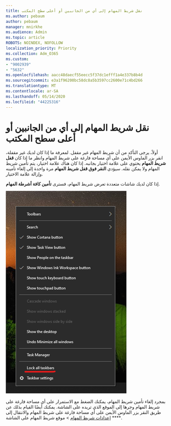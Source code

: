 ```yaml
---
title: نقل شريط المهام إلى أي من الجانبين أو أعلى سطح المكتب
ms.author: pebaum
author: pebaum
manager: mnirkhe
ms.audience: Admin
ms.topic: article
ROBOTS: NOINDEX, NOFOLLOW
localization_priority: Priority
ms.collection: Adm_O365
ms.custom:
- "9002939"
- "5632"
ms.openlocfilehash: aacc48daecf55eecc5f37dc1efff1a4e337b8b4d
ms.sourcegitcommit: e3a1f96200bc58dc8a5b3597cc2600e71c4bd266
ms.translationtype: MT
ms.contentlocale: ar-SA
ms.lasthandoff: 05/14/2020
ms.locfileid: "44225316"
---
```

# <a name="move-the-taskbar-to-either-side-or-the-top-of-your-desktop"></a>نقل شريط المهام إلى أي من الجانبين أو أعلى سطح المكتب

أولاً، يرجى التأكد من أن شريط المهام غير مقفل. لمعرفة ما إذا كان لديك غير مقفلة، انقر بزر الماوس الأيمن على أي مساحة فارغة على شريط المهام وانظر ما إذا كان **قفل شريط المهام** يحتوي على علامة اختيار بجانبه. إذا كان هناك علامة اختيار، يتم تأمين شريط المهام ولا يمكن نقله. سيؤدي **النقر فوق قفل شريط المهام** مرة واحدة إلى إلغاء تأمينه وإزالة علامة الاختيار.

إذا كان لديك شاشات متعددة تعرض شريط المهام، فسترى **تأمين كافة أشرطة المهام**.

![تأمين كافة أشرطة المهام](media/lock-all-taskbars.png)

بمجرد إلغاء تأمين شريط المهام، يمكنك الضغط مع الاستمرار على أي مساحة فارغة على شريط المهام وجرها إلى الموقع الذي تريده على الشاشة. يمكنك أيضًا القيام بذلك عن طريق النقر بزر الماوس الأيمن على أي مساحة فارغة على شريط المهام والانتقال إلى ** [إعدادات شريط المهام](ms-settings:taskbar?activationSource=GetHelp) > موقع شريط المهام على الشاشة**.
